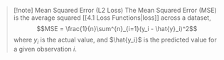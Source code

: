 >[!note] Mean Squared Error (L2 Loss)
>The Mean Squared Error (MSE) is the average squared [[4.1 Loss Functions|loss]] across a dataset,
>$$MSE = \frac{1}{n}\sum^{n}_{i=1}(y_i - \hat{y}_i)^2$$
>where $y_i$ is the actual value, and $\hat{y_i}$ is the predicted value for a given observation $i$.

